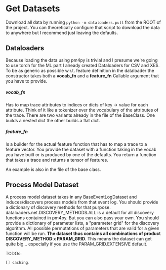 # Get Datasets

Download all data by running `python -m dataloaders.pull` from the ROOT of the project.
You can theoretically configure that script to download the data to anywhere but I recommend just leaving the defaults.

## Dataloaders

Because loading the data using pm4py is trivial and I presume we're going to use torch for the ML part I already created Dataloaders for CSV and XES.
To be as generic as possible w.r.t. feature definition in the dataloader the constructor takes both a **vocab_fn** and a **feature_fn** Callable argument that you have to provide.

##### vocab_fn

Has to map trace attributes to indices or dicts of key -> value for each attribute. Think of it like a tokenizer over the vocabulary of the attributes of the trace.
There are two variants already in the file of the BaseClass.
One builds a nested dict the other builds a flat dict.

##### feature_fn

Is a builder for the actual feature function that has to map a trace to a feature vector.
You provide the dataset with a function taking in the vocab you have built or is produced by one of the defaults.
You return a function that takes a trace and returns a tensor of features.

An example is also in the file of the base class.


## Process Model Dataset

A process model dataset takes in any BaseEventLogDataset and induces/discovers process models from that event log.
You should provide a dictionary of discovery methods for that purpose.
dataloaders.net.DISCOVERY_METHODS.ALL is a default for all discovery functions contained in pm4py.
But you can also pass your own.
You should provide a dictionary of parameter lists, a "parameter grid" for the discovery algorithm.
All possible permutations of parameters that are valid for a given function will be run.
**The dataset thus contains all combinations of product DISCOVERY_METHOD x PARAM_GRID**.
This means the dataset can get quite big... especially if you use the PARAM_GRID.EXTENSIVE default.

TODOs:

    [] caching.


